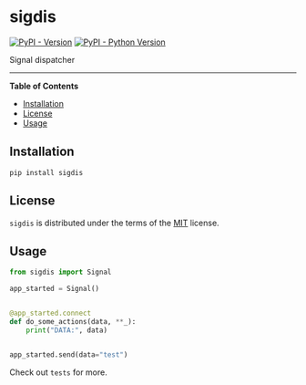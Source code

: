 # sigdis

[![PyPI - Version](https://img.shields.io/pypi/v/sigdis.svg)](https://pypi.org/project/sigdis)
[![PyPI - Python Version](https://img.shields.io/pypi/pyversions/sigdis.svg)](https://pypi.org/project/sigdis)

Signal dispatcher

-----

**Table of Contents**

- [Installation](#installation)
- [License](#license)
- [Usage](#usage)

## Installation

```console
pip install sigdis
```

## License

`sigdis` is distributed under the terms of the [MIT](https://spdx.org/licenses/MIT.html) license.


## Usage

```python
from sigdis import Signal

app_started = Signal()


@app_started.connect
def do_some_actions(data, **_):
    print("DATA:", data)


app_started.send(data="test")
```

Check out `tests` for more.
